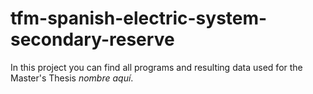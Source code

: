 # tfm-spanish-electric-system-secondary-reserve

In this project you can find all programs and resulting data used for the Master's Thesis *nombre aquí*.
